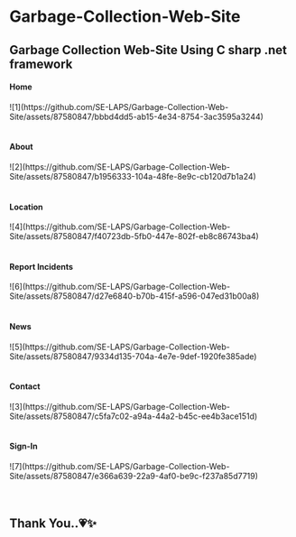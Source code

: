 # Garbage-Collection-Web-Site
<h2>Garbage Collection Web-Site Using C sharp .net framework</h2>

<h4>Home</h4>
![1](https://github.com/SE-LAPS/Garbage-Collection-Web-Site/assets/87580847/bbbd4dd5-ab15-4e34-8754-3ac3595a3244)
<br><br>
<h4>About</h4>
![2](https://github.com/SE-LAPS/Garbage-Collection-Web-Site/assets/87580847/b1956333-104a-48fe-8e9c-cb120d7b1a24)
<br><br>
<h4>Location</h4>
![4](https://github.com/SE-LAPS/Garbage-Collection-Web-Site/assets/87580847/f40723db-5fb0-447e-802f-eb8c86743ba4)
<br><br>
<h4>Report Incidents</h4>
![6](https://github.com/SE-LAPS/Garbage-Collection-Web-Site/assets/87580847/d27e6840-b70b-415f-a596-047ed31b00a8)
<br><br>
<h4>News</h4>
![5](https://github.com/SE-LAPS/Garbage-Collection-Web-Site/assets/87580847/9334d135-704a-4e7e-9def-1920fe385ade)
<br><br>
<h4>Contact</h4>
![3](https://github.com/SE-LAPS/Garbage-Collection-Web-Site/assets/87580847/c5fa7c02-a94a-44a2-b45c-ee4b3ace151d)
<br><br>
<h4>Sign-In</h4>
![7](https://github.com/SE-LAPS/Garbage-Collection-Web-Site/assets/87580847/e366a639-22a9-4af0-be9c-f237a85d7719)
<br><br><br>
<h2>Thank You..💗✨</h2>

